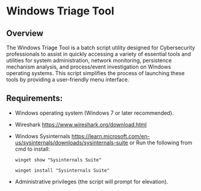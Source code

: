 # Windows Triage Tool

## Overview

The Windows Triage Tool is a batch script utility designed for Cybersecurity professionals to assist in quickly accessing a variety of essential tools and utilities for system administration, network monitoring, persistence mechanism analysis, and process/event investigation on Windows operating systems. This script simplifies the process of launching these tools by providing a user-friendly menu interface.

## Requirements:
- Windows operating system (Windows 7 or later recommended).
- Wireshark https://www.wireshark.org/download.html
- Windows Sysinternals https://learn.microsoft.com/en-us/sysinternals/downloads/sysinternals-suite
    or Run the following from cmd to install:

      winget show "Sysinternals Suite"
  
      winget install "Sysinternals Suite"
  
- Administrative privileges (the script will prompt for elevation).
